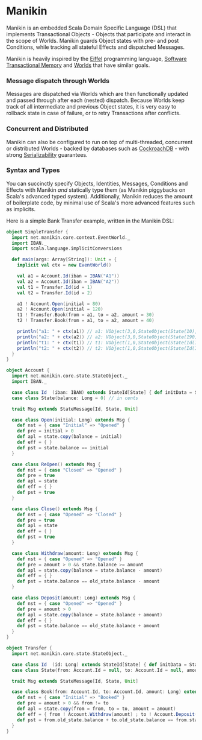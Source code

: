 # Manikin
Manikin is an embedded Scala Domain Specific Language (DSL) that implements Transactional Objects - Objects that participate and interact in the scope of Worlds.
Manikin guards Object states with pre- and post Conditions, while tracking all stateful Effects and dispatched Messages.

Manikin is heavily inspired by the [Eiffel](https://www.eiffel.com) programming language, [Software Transactional Memory](https://en.wikipedia.org/wiki/Software_transactional_memory) and [Worlds](http://www.vpri.org/pdf/tr2011001_final_worlds.pdf) that have similar goals.

### Message dispatch through Worlds
Messages are dispatched via Worlds which are then functionally updated and passed through after each (nested) dispatch.
Because Worlds keep track of all intermediate and previous Object states, it is very easy to rollback state in case of failure, or to retry Transactions after conflicts. 

### Concurrent and Distributed
Manikin can also be configured to run on top of multi-threaded, concurrent or distributed Worlds - backed by databases such as [CockroachDB](https://www.cockroachlabs.com) - with strong [Serializability](https://en.wikipedia.org/wiki/Serializability) guarantees.  
                                                           
### Syntax and Types
You can succinctly specify Objects, Identities, Messages, Conditions and Effects with Manikin *and* statically type them (as Manikin piggybacks on Scala's advanced typed system). 
Additionally, Manikin reduces the amount of boilerplate code, by minimal use of Scala's more advanced features such as implicits. 

Here is a simple Bank Transfer example, written in the Manikin DSL:
```scala
object SimpleTransfer {
  import net.manikin.core.context.EventWorld._
  import IBAN._
  import scala.language.implicitConversions

  def main(args: Array[String]): Unit = {
    implicit val ctx = new EventWorld()

    val a1 = Account.Id(iban = IBAN("A1"))
    val a2 = Account.Id(iban = IBAN("A2"))
    val t1 = Transfer.Id(id = 1)
    val t2 = Transfer.Id(id = 2)

    a1 ! Account.Open(initial = 80)
    a2 ! Account.Open(initial = 120)
    t1 ! Transfer.Book(from = a1, to = a2, amount = 30)
    t2 ! Transfer.Book(from = a1, to = a2, amount = 40)

    println("a1: " + ctx(a1)) // a1: VObject(3,0,StateObject(State(10),Opened))
    println("a2: " + ctx(a2)) // a2: VObject(3,0,StateObject(State(190),Opened))
    println("t1: " + ctx(t1)) // t1: VObject(1,0,StateObject(State(Id(IBAN(A1)),Id(IBAN(A2)),30),Booked))
    println("t2: " + ctx(t2)) // t2: VObject(1,0,StateObject(State(Id(IBAN(A1)),Id(IBAN(A2)),40),Booked))
  }
}
```
```scala
object Account {
  import net.manikin.core.state.StateObject._
  import IBAN._

  case class Id  (iban: IBAN) extends StateId[State] { def initData = State() }
  case class State(balance: Long = 0) // in cents

  trait Msg extends StateMessage[Id, State, Unit]

  case class Open(initial: Long) extends Msg {
    def nst = { case "Initial" => "Opened" }
    def pre = initial > 0
    def apl = state.copy(balance = initial)
    def eff = { }
    def pst = state.balance == initial
  }

  case class ReOpen() extends Msg {
    def nst = { case "Closed" => "Opened" }
    def pre = true
    def apl = state
    def eff = { }
    def pst = true
  }

  case class Close() extends Msg {
    def nst = { case "Opened" => "Closed" }
    def pre = true
    def apl = state
    def eff = { }
    def pst = true
  }

  case class Withdraw(amount: Long) extends Msg {
    def nst = { case "Opened" => "Opened" }
    def pre = amount > 0 && state.balance >= amount
    def apl = state.copy(balance = state.balance - amount)
    def eff = { }
    def pst = state.balance == old_state.balance - amount
  }

  case class Deposit(amount: Long) extends Msg {
    def nst = { case "Opened" => "Opened" }
    def pre = amount > 0
    def apl = state.copy(balance = state.balance + amount)
    def eff = { }
    def pst = state.balance == old_state.balance + amount
  }
}
```
```scala
object Transfer {
  import net.manikin.core.state.StateObject._

  case class Id  (id: Long) extends StateId[State] { def initData = State() }
  case class State(from: Account.Id = null, to: Account.Id = null, amount: Long = 0)

  trait Msg extends StateMessage[Id, State, Unit]

  case class Book(from: Account.Id, to: Account.Id, amount: Long) extends Msg {
    def nst = { case "Initial" => "Booked" }
    def pre = amount > 0 && from != to
    def apl = state.copy(from = from, to = to, amount = amount)
    def eff = { from ! Account.Withdraw(amount) ; to ! Account.Deposit(amount) }
    def pst = from.old_state.balance + to.old_state.balance == from.state.balance + to.state.balance
  }
}
```
